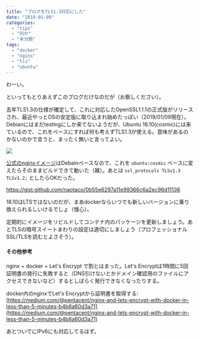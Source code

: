 ```yaml
---
title: "ブログをTLS1.3対応にした"
date: "2019-01-09"
categories: 
  - "tips"
  - "何か"
  - "未分類"
tags: 
  - "docker"
  - "nginx"
  - "tls"
  - "ubuntu"
---
```


わーい。

といってもとりあえずこのブログだけなのだが（お察しください）。

去年TLS1.3の仕様が確定して、これに対応したOpenSSL1.1.1の正式版がリリースされ、最近やっとOSの安定版に取り込まれ始めたっぽい（2019/01/09現在）。Debianにはまだtestingにしか来てないようだが、Ubuntu 18.10(cosmic)には来ているので、これをベースにすれば何も考えずTLS1.3が使える。意味があるのかないのかで言うと、まったく無いと言ってよい。

![](https://blog.naotaco.com/assets/images/posts/2019/01/image.png)

[公式のnginxイメージ](https://hub.docker.com/_/nginx/)はDebainベースなので、これを `ubuntu:cosmic` ベースに変えたらそのままビルドできて動いた（雑）。あとは `ssl_protocols TLSv1.3 TLSv1.2;` としたらOKだった。

https://gist.github.com/naotaco/0b55e6297a11e99366c6a2ec96d11136

18.10はLTSではないのだが、まあdockerならいつでも新しいバージョンに乗り換えられるしいけるでしょ（慢心）。

定期的にイメージをリビルドしてコンテナ内のパッケージを更新しましょう。あとTLSの暗号スイートまわりの設定は適切にしましょう（プロフェッショナルSSL/TLSを読むとよさそう）。  

#### その他参考

nginx + docker + Let's Encrypt で割とはまった。Let's Encryptは1時間に5回証明書の発行に失敗すると（DNS引けないとかドメイン確認用のファイルにアクセスできないなど）するとしばらく発行できなくなったりする。

docker内のnginxでLet's Encryptから証明書を取得する: [https://medium.com/@pentacent/nginx-and-lets-encrypt-with-docker-in-less-than-5-minutes-b4b8a60d3a71](https://medium.com/@pentacent/nginx-and-lets-encrypt-with-docker-in-less-than-5-minutes-b4b8a60d3a71)

あとついでにIPv6にも対応してるはず。
